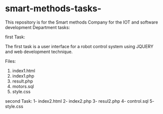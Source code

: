 # smart-methods-tasks-

This repository is for the Smart methods Company for the IOT and software development Department tasks:

first Task:

The first task is a user interface for a robot control system using JQUERY and web development technique.

Files:
1. index1.html
2. index1.php
3. result.php
4. motors.sql
5. style.css

second Task:
1- index2.html
2- index2.php
3- resul2.php
4- control.sql
5- style.css
